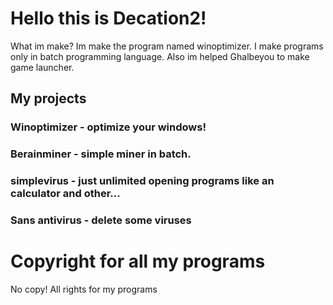 # Hello this is Decation2!
What im make? Im make the program named winoptimizer.
I make programs only in batch programming language.
Also im helped Ghalbeyou to make game launcher.
## My projects
### Winoptimizer - optimize your windows!
### Berainminer - simple miner in batch.
### simplevirus - just unlimited opening programs like an calculator and other...
### Sans antivirus - delete some viruses 
# Copyright for all my programs
No copy!
All rights for my programs 
